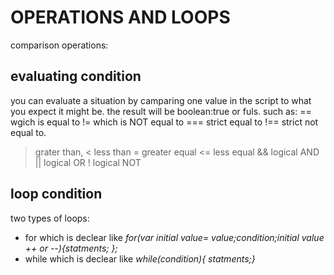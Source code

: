 # OPERATIONS AND LOOPS

comparison operations: 
## evaluating condition

you can evaluate a situation by camparing one value in the script to what you expect it might be. the result will be boolean:true or fuls.
such as: == wgich is equal to 
!= which is NOT equal to
=== strict equal to !== strict not equal to.

> grater than, < less than
>= greater equal <= less equal
&& logical AND 
|| logical OR
! logical NOT

## loop condition

two types of loops: 
* for which is declear like _for(var initial value= value;condition;initial value ++ or --){statments; };_
* while which is declear like _while(condition){ statments;}_



